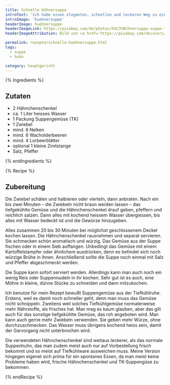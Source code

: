 ```yaml
---
title: Schnelle Hühnersuppe
introText: 'Ich habe einen eleganten, schnellen und leckeren Weg zu einer selbstgemachten Hühnersuppe gefunden.'
introImage: 'huehnersuppe'
headerImage: huehnersuppe
headerImageLink: https://pixabay.com/de/photos/h%C3%BChnersuppe-suppe-lebensmittel-3061166/
headerImageAttribution: Bild von <a href='https://pixabay.com/de/users/schlauschnacker-1295235/?utm_source=link-attribution&amp;utm_medium=referral&amp;utm_campaign=image&amp;utm_content=3061166'>Matthias Lipinski</a> auf <a href='https://pixabay.com/de/?utm_source=link-attribution&amp;utm_medium=referral&amp;utm_campaign=image&amp;utm_content=3061166'>Pixabay</a>

permalink: rezepte/schnelle-huehnersuppe.html
tags:
  - suppe
  - huhn

category: hauptgericht
---
```


{% Ingredients %}

## Zutaten

- 2 Hähnchenschenkel
- ca. 1 Liter heisses Wasser
- 1 Packung Suppengemüse (TK)
- 1 Zwiebel
- mind. 6 Nelken
- mind. 6 Wacholderbeeren
- mind. 4 Lorbeerblätter
- optional 1 kleine Zimtstange
- Salz, Pfeffer

{% endIngredients %}

{% Recipe %}
## Zubereitung

Die Zwiebel schälen und halbieren oder vierteln, dann anbraten. Nach ein bis zwei Minuten – die Zwiebeln nicht braun werden lassen – das tiefgekühlte Gemüse und die Hähnchenschenkel drauf geben, pfeffern und reichlich salzen. Dann alles mit kochend heissem Wasser übergiessen, bis alles mit Wasser bedeckt ist und die Gewürze hinzugeben.

Alles zusammen 20 bis 30 Minuten bei möglichst geschlossenem Deckel kochen lassen. Die Hähnchenschenkel rausnehmen und separat servieren. Sie schmecken schön aromatisch und würzig. Das Gemüse aus der Suppe fischen oder in einem Sieb auffangen. Unbedingt das Gemüse mit einem Kartoffelstampfer oder ähnlichem ausdrücken, denn es befindet sich noch würzige Brühe in ihnen. Anschließend sollte die Suppe noch einmal mit Salz und Pfeffer abgeschmeckt werden.

Die Suppe kann sofort serviert werden. Allerdings kann man auch noch ein wenig Reis oder Suppennudeln in ihr kochen. Sehr gut ist es auch, eine Möhre in kleine, dünne Stücke zu schneiden und dann mitzukochen.

Ich benutze für mein Rezept bewußt Suppengemüse aus der Tiefkühlruhe. Erstens, weil es damit noch schneller geht, denn man muss das Gemüse nicht schnippeln. Zweitens weil solches Tiefkühlgemüse normalerweise mehr Nährstoffe, als frisches hat. Man mag es kaum glauben, aber das gilt auch für das sonstige tiefgekühlte Gemüse, das roh angeboten wird. Man kann auch gerne mehr Zwiebeln verwenden. Sie geben mehr Würze, ohne durchzuschmecken. Das Wasser muss übrigens kochend heiss sein, damit der Garvorgang nicht unterbrochen wird.

Die verwendeten Hähnchenschenkel sind weitaus leckerer, als das normale Suppenhuhn, das man zudem meist auch nur auf Vorbestellung frisch bekommt und so meist auf Tiefkühlware ausweichen muss. Meine Version hingegen eigenet sich prima für ein spontanes Essen, da man meist keine Probleme haben wird, frische Hähnchenschenkel und TK-Suppengüse zu bekommen.

{% endRecipe %}

